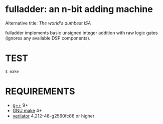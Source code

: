 # fulladder: an n-bit adding machine

Alternative title: *The world's dumbest ISA*

fulladder implements basic unsigned integer addition with raw logic gates (ignores any available DSP components).

# TEST

```console
$ make
```

# REQUIREMENTS

* [g++](https://gcc.gnu.org/) 9+
* [GNU make](https://www.gnu.org/software/make/) 4+
* [verilator](https://www.veripool.org/verilator/) 4.212-48-g2560fc86 or higher

